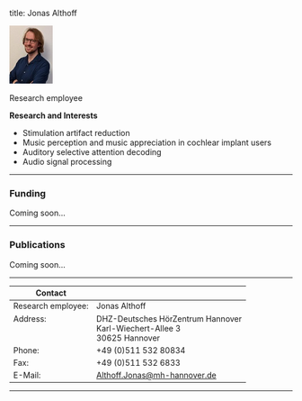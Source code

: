 title: Jonas Althoff
<!--- publications_src:sina.bib --->


![Jonas Althoff](jonas.jpg)


Research employee	


**Research and Interests**

* Stimulation artifact reduction
* Music perception and music appreciation in cochlear implant users
* Auditory selective attention decoding
* Audio signal processing

---

### Funding
Coming soon...

---

### Publications
Coming soon...


---

| Contact                 |                            |
| ------------------------|--------------------------- |
| Research employee:<br>          | Jonas Althoff|
| Address: <br><br><br>   | DHZ-Deutsches HörZentrum Hannover<br> Karl-Wiechert-Allee 3 <br> 30625 Hannover |
| Phone:                  | +49 (0)511 532 80834 |
| Fax:                    | +49 (0)511 532 6833 |
| E-Mail:                 |<Althoff.Jonas@mh-hannover.de>|

---
    


